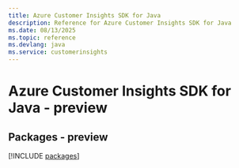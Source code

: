 ```yaml
---
title: Azure Customer Insights SDK for Java
description: Reference for Azure Customer Insights SDK for Java
ms.date: 08/13/2025
ms.topic: reference
ms.devlang: java
ms.service: customerinsights
---
```

# Azure Customer Insights SDK for Java - preview
## Packages - preview
[!INCLUDE [packages](customer-insights-index.md)]